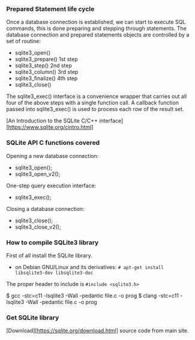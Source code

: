 ### Prepared Statement life cycle

Once a database connection is established, we can start to execute SQL commands,
this is done preparing and stepping through statements. The database connection
and prepared statements objects are controlled by a set of routine:

* sqlite3_open()        
* sqlite3_prepare()     1st step
* sqlite3_step()        2nd step
* sqlite3_column()      3rd step
* sqlite3_finalize()    4th step
* sqlite3_close()       

The sqlite3_exec() interface is a convenience wrapper that carries out all four of
the above steps with a single function call. A callback function passed into sqlite3_exec()
is used to process each row of the result set.

[An Introduction to the SQLite C/C++ interface][https://www.sqlite.org/cintro.html]

### SQLite API C functions covered

Opening a new database connection:

* sqlite3_open();
* sqlite3_open_v2();

One-step query execution interface:

* sqlite3_exec();

Closing a database connection:

* sqlite3_close();
* sqlite3_close_v2();

### How to compile SQLite3 library

First of all install the SQLite library.

- on Debian GNU/Linux and its derivatives:
`# apt-get install libsqlite3-dev libsqlite3-doc`

The proper header to include is `#include <sqlite3.h>`

$ gcc -stc=c11 -lsqlite3 -Wall -pedantic file.c -o prog
$ clang -stc=c11 -lsqlite3 -Wall -pedantic file.c -o prog

### Get SQLite library

[Download][https://sqlite.org/download.html] source code from main site.
